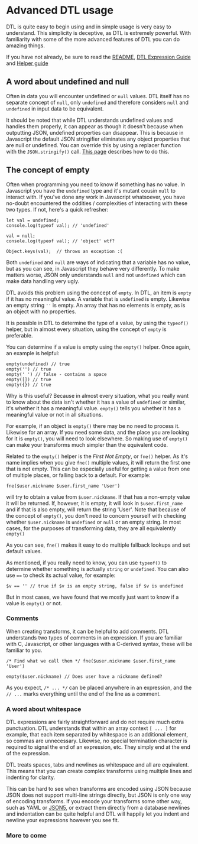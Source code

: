 # Advanced DTL usage 

DTL is quite easy to begin using and in simple usage is very easy to 
understand. This simplicity is deceptive, as DTL is extremely powerful.
With familiarity with some of the more advanced features of DTL you can
do amazing things.

If you have not already, be sure to read the [README](../README.md), 
[DTL Expression Guide](./DTL-Expressions.md) and [Helper guide](./DTL-Helpers.md)

## A word about undefined and null

Often in data you will encounter undefined or `null` values. DTL itself has no
separate concept of `null`, only `undefined` and therefore considers `null` 
and `undefined` in input data to be equivalent. 

It should be noted that while DTL understands undefined values and handles them
properly, it can appear as though it doesn't because when outputting JSON, undefined
properties can disappear. This is because in Javascript the default JSON 
stringifier eliminates any object properties that are null or undefined. You can
override this by using a replacer function with the `JSON.stringify()` call.
[This page](https://muffinman.io/blog/json-stringify-removes-undefined/) describes
how to do this.

## The concept of empty

Often when programming you need to know if something has no value. In Javascript 
you have the `undefined` type and it's mutant cousin `null` to interact with. If you've
done any work in Javascript whatsoever, you have no-doubt encountered the oddities / complexities
of interacting with these two types.  If not, here's a quick refresher:

```
let val = undefined;
console.log(typeof val); // 'undefined'

val = null;
console.log(typeof val); // 'object' wtf?

Object.keys(val);  // throws an exception :( 
```

Both `undefined` and `null` are ways of indicating that a variable has no value, but as you
can see, in Javascript they behave very differently.  To make matters worse, JSON only understands
`null` and not `undefined` which can make data handling very ugly.

DTL avoids this problem using the concept of `empty`. In DTL, an item is `empty` if it has 
no meaningful value. A variable that is `undefined` is empty.  Likewise an empty string `''` is
empty. An array that has no elements is empty, as is an object with no properties.  

It is possible in DTL to determine the type of a value, by using the `typeof()` helper, but in almost
every situation, using the concept of `empty` is preferable.

You can determine if a value is empty using the `empty()` helper.  Once again, an example is helpful:

```
empty(undefined) // true
empty('') // true
empty(' ') // false - contains a space
empty([]) // true
empty({}) // true
```

Why is this useful? Because in almost every situation, what you really want to know about 
the data isn't whether it has a value of `undefined` or similar, it's whether it has a 
meaningful value. `empty()` tells you whether it has a meaningful value or not in all situations.

For example, if an object is `empty()` there may be no need to process it. Likewise for an array. 
If you need some data, and the place you are looking for it is `empty()`, you will need to look
elsewhere. So making use of `empty()` can make your transforms much simpler than the equivalent
code.  

Related to the `empty()` helper is the *First Not Empty*, or `fne()` helper.  As it's name implies
when you give `fne()` multiple values, it will return the first one that is not empty. This can
be especially useful for getting a value from one of multiple places, or falling back to a 
default. For example:

```
fne($user.nickname $user.first_name 'User')
```

will try to obtain a value from `$user.nickname`. If that has a non-empty value it will be 
returned. If, however, it is empty, it will look in `$user.first_name` and if that is also empty, 
will return the string 'User'.  Note that because of the concept of `empty()`, you don't need to
concern yourself with checking whether `$user.nickname` is `undefined` or `null` or an empty string. 
In most cases, for the purposes of transforming data, they are all equivalently `empty()`

As you can see, `fne()` makes it easy to do multiple fallback lookups and set default values.

As mentioned, if you really need to know, you can use `typeof()` to determine whether something
is actually `string` or `undefined`.  You can also use `==` to check its actual value, for example:

```
$v == '' // true if $v is an empty string, false if $v is undefined
```

But in most cases, we have found that we mostly just want to know if a value is `empty()` or not.

### Comments 

When creating transforms, it can be helpful to add comments. DTL understands two types of comments in
an expression. If you are familiar with C, Javascript, or other languages with a C-derived syntax, these
will be familiar to you.  

```
/* Find what we call them */ fne($user.nickname $user.first_name 'User')

empty($user.nickname) // Does user have a nickname defined?
```

As you expect, `/* ... */` can be placed anywhere in an expression, and the
`// ...`  marks everything until the end of the line as a comment.  


### A word about whitespace 

DTL expressions are fairly straightforward and do not require much extra punctuation. 
DTL understands that within an array context `[ ... ]` for example, that each item separated
by whitespace is an additional element, so commas are unnecessary. Likewise, no special 
termination character is required to signal the end of an expression, etc. They simply end
at the end of the expression.

DTL treats spaces, tabs and newlines as whitespace and all are equivalent. This means that
you can create complex transforms using multiple lines and indenting for clarity.

This can be hard to see when transforms are encoded using JSON because JSON does not support
multi-line strings directly, but JSON is only one way of encoding transforms. If you encode 
your transforms some other way, such as YAML or [JSON5](https://json5.org), or extract 
them directly from a database newlines and indentation can be quite helpful and 
DTL will happily let you indent and newline your expressions however you see fit.

### More to come
